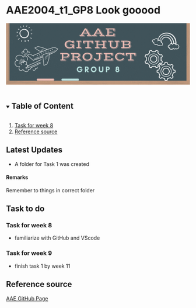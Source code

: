 # AAE2004_t1_GP8 Look gooood
![Group 8 Banner](images/Group_8_Banner.gif)
<!-- TABLE OF CONTenT-->

<details open='open'>
  <summary><h2 style='display: inline-block'>Table of Content</h2></summary>
  <ol>
    <li>
      <a href='#task-for-week-8'>Task for week 8</a>
    </li>
    <li>
      <a href='#reference-source'>Reference source</a>
    </li>
  </ol>
</details>

<!-- updates -->
## Latest Updates
- A folder for Task 1 was created
#### Remarks 
Remember to things in correct folder
<!-- TASK -->
## Task to do
### Task for week 8
- familiarize with GitHub and VScode
### Task for week 9
- finish task 1 by week 11

<!-- REFERCE -->
## Reference source
[AAE GitHub Page](https://github.com/IPNL-POLYU/PolyU_AAE2004_Github_Project)
